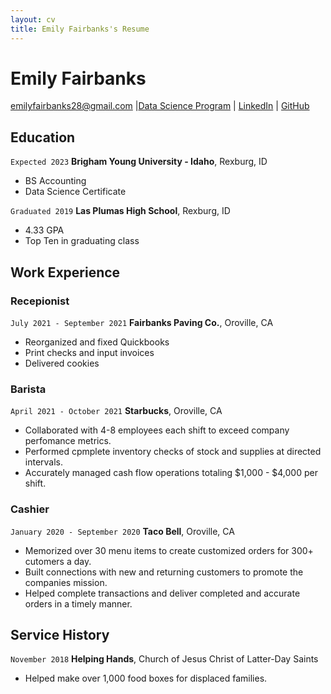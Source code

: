 ```yaml
---
layout: cv
title: Emily Fairbanks's Resume
---
```

# Emily Fairbanks


<div id="webaddress">
<a href="emilyfairbanks28@gmail.com">emilyfairbanks28@gmail.com</a>
|<a href="https://byuidatascience.github.io/development.html">Data Science Program</a>
| <a href="https://www.linkedin.com/in/emily-fairbanks/">LinkedIn</a>
| <a href="https://github.com/E-Fairbanks/E-Fairbanks-Resume">GitHub</a>
</div>

<!-- https://www.monique.tech/the-art-of-markdown -->

## Education

`Expected 2023`
__Brigham Young University - Idaho__, Rexburg, ID

- BS Accounting 
- Data Science Certificate

`Graduated 2019`
__Las Plumas High School__, Rexburg, ID

- 4.33 GPA
- Top Ten in graduating class


## Work Experience

### Recepionist

`July 2021 - September 2021`
__Fairbanks Paving Co.__, Oroville, CA

- Reorganized and fixed Quickbooks
- Print checks and input invoices
- Delivered cookies

### Barista

`April 2021 - October 2021`
__Starbucks__, Oroville, CA

- Collaborated with 4-8 employees each shift to exceed company perfomance metrics.
- Performed cpmplete inventory checks of stock and supplies at directed intervals.
- Accurately managed cash flow operations totaling $1,000 - $4,000 per shift.

### Cashier

`January 2020 - September 2020`
__Taco Bell__, Oroville, CA

- Memorized over 30 menu items to create customized orders for 300+ cutomers a day.
- Built connections with new and returning customers to promote the companies mission.
- Helped complete transactions and deliver completed and accurate orders in a timely manner. 


## Service History

`November 2018`
__Helping Hands__, Church of Jesus Christ of Latter-Day Saints

- Helped make over 1,000 food boxes for displaced families.





<!-- ### Footer

Last updated: May 2013 -->


